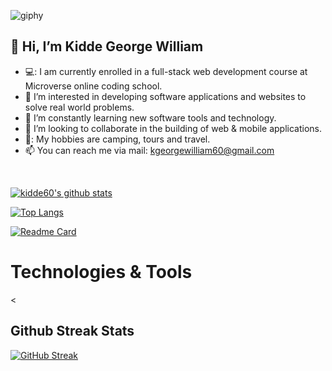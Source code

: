 
![giphy](https://user-images.githubusercontent.com/50941074/145535504-e7865f42-1c16-4fe5-a154-ce108bab0514.gif)

<h2>👋 Hi, I’m Kidde George William</h2>

- 💻: I am currently enrolled in a full-stack web development course at Microverse online coding school. 
- 👀 I’m interested in developing software applications and websites to solve real world problems.
- 🌱 I’m constantly learning new software tools and technology. 
- 💞️ I’m looking to collaborate in the building of web & mobile applications.
- 🎵: My hobbies are camping, tours and travel.
- 📫 You can reach me via mail: kgeorgewilliam60@gmail.com
</br>

[![kidde60's github stats](https://github-readme-stats.vercel.app/api?username=kidde60&show_icons=true&theme=tokyonight)](https://github.com/kidde60/github-readme-status)

[![Top Langs](https://github-readme-stats.vercel.app/api/top-langs/?username=kidde60&show_icons=true&theme=tokyonight&layout=compact)](https://github.com/kidde60/github-readme-status) 

[![Readme Card](https://github-readme-stats.vercel.app/api/pin/?username=AnselemOdims&repo=Portfolio&theme=tokyonight)](https://github.com/kidde60/kidde60.github.io)

# Technologies & Tools

<
    </br> 
    
 ## Github Streak Stats   
[![GitHub Streak](http://github-readme-streak-stats.herokuapp.com?user=kidde60&theme=algolia)](https://git.io/streak-stats)
</br>
